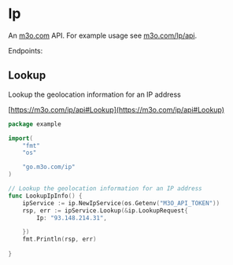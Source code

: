 # Ip

An [m3o.com](https://m3o.com) API. For example usage see [m3o.com/Ip/api](https://m3o.com/Ip/api).

Endpoints:

## Lookup

Lookup the geolocation information for an IP address


[https://m3o.com/ip/api#Lookup](https://m3o.com/ip/api#Lookup)

```go
package example

import(
	"fmt"
	"os"

	"go.m3o.com/ip"
)

// Lookup the geolocation information for an IP address
func LookupIpInfo() {
	ipService := ip.NewIpService(os.Getenv("M3O_API_TOKEN"))
	rsp, err := ipService.Lookup(&ip.LookupRequest{
		Ip: "93.148.214.31",

	})
	fmt.Println(rsp, err)
	
}
```

